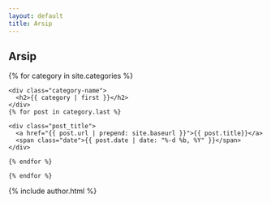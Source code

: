 ```yaml
---
layout: default
title: Arsip
---
```


<div>

  <h2>Arsip</h2>

  <section class="archive_list">
    {% for category in site.categories %}

    <div class="category-name">
      <h2>{{ category | first }}</h2>
    </div>
    {% for post in category.last %}

    <div class="post_title">
      <a href="{{ post.url | prepend: site.baseurl }}">{{ post.title}}</a>
      <span class="date">{{ post.date | date: "%-d %b, %Y" }}</span>
    </div>

    {% endfor %}

    {% endfor %}

  </section>

  <footer class="article-footer" mar>
    {% include author.html %}
  </footer>
</div>


